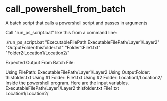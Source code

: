 # call_powershell_from_batch
A batch script that calls a powershell script and passes in arguments

Call "run_ps_script.bat" like this from a command line:

./run_ps_script.bat "ExecutableFilePath:ExecutableFilePath/Layer1/Layer2" "OutputFolder:thisfolder.txt" "Folder1:File1.txt" "Folder2:Location1/Location2/"

Expected Output From Batch File:

Using FilePath: ExecutableFilePath/Layer1/Layer2
Using OutputFolder:  thisfolder.txt
Using #1 Folder:  File1.txt
Using #2 Folder:  Location1/Location2/
Inside the powershell program. Here are the input variables.
ExecutableFilePath/Layer1/Layer2
thisfolder.txt
File1.txt
Location1/Location2/
